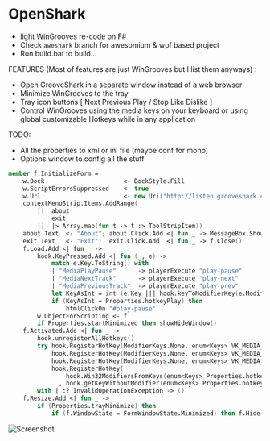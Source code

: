 OpenShark 
=========

 - light WinGrooves re-code on F#
 - Check `aweshark` branch for awesomium & wpf based project
 - Run build.bat to build...

FEATURES (Most of features are just WinGrooves but I list them anyways) :

 - Open GrooveShark in a separate window instead of a web browser
 - Minimize WinGrooves to the tray
 - Tray icon buttons [ Next Previous Play / Stop Like Dislike ]
 - Control WinGrooves using the media keys on your keyboard or using global customizable Hotkeys while in any application

TODO:

 - All the properties to xml or ini file (maybe conf for mono)
 - Options window to config all the stuff

```fsharp
member f.InitializeForm =
    w.Dock                      <- DockStyle.Fill
    w.ScriptErrorsSuppressed    <- true
    w.Url                       <- new Uri("http://listen.grooveshark.com")e
    contextMenuStrip.Items.AddRange(
        [|  about
            exit
        |]  |> Array.map(fun t -> t :> ToolStripItem))
    about.Text  <- "About"; about.Click.Add <| fun _ -> MessageBox.Show(project) |> ignore
    exit.Text   <- "Exit";  exit.Click.Add  <| fun _ -> f.Close()
    f.Load.Add <| fun _ ->
        hook.KeyPressed.Add <| fun (_, e) ->
            match e.Key.ToString() with
            | "MediaPlayPause"      -> playerExecute "play-pause"
            | "MediaNextTrack"      -> playerExecute "play-next"
            | "MediaPreviousTrack"  -> playerExecute "play-prev"
            let KeyAsInt = int (e.Key ||| hook.keyToModifierKey(e.Modifier))
            if (KeyAsInt = Properties.hotkeyPlay) then
                htmlClickOn "#play-pause"
        w.ObjectForScripting <- f
        if Properties.startMinimized then showHideWindow()
    f.Activated.Add <| fun _ ->
        hook.unregisterAllHotkeys()
        try hook.RegisterHotKey(ModifierKeys.None, enum<Keys> VK_MEDIA_PLAY_PAUSE)
            hook.RegisterHotKey(ModifierKeys.None, enum<Keys> VK_MEDIA_NEXT_TRACK)
            hook.RegisterHotKey(ModifierKeys.None, enum<Keys> VK_MEDIA_PREV_TRACK)
            hook.RegisterHotKey(
                hook.Win32ModifiersFromKeys(enum<Keys> Properties.hotkeyPlay)
              , hook.getKeyWithoutModifier(enum<Keys> Properties.hotkeyPlay))
        with | :? InvalidOperationException -> ()
    f.Resize.Add <| fun _ ->
        if (Properties.trayMinimize) then 
            if (f.WindowState = FormWindowState.Minimized) then f.Hide()
```

![Screenshot](Resources/OpenShark.ico)